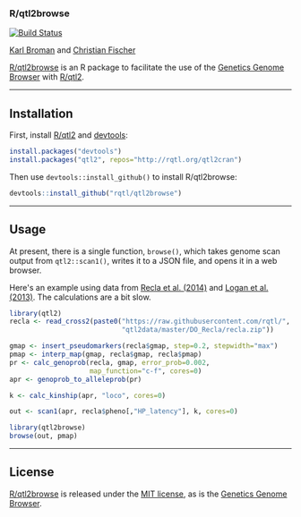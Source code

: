 ### R/qtl2browse

[![Build Status](https://travis-ci.org/rqtl/qtl2browse.svg?branch=master)](https://travis-ci.org/rqtl/qtl2browse)

[Karl Broman](https://kbroman.org) and [Christian Fischer](https://github.com/chfi)

[R/qtl2browse](https://github.com/kbroman/qtl2browse) is an R package
to facilitate the use of the [Genetics Genome
Browser](https://github.com/chfi/purescript-genetics-browser) with
[R/qtl2](https://kbroman.org/qtl2).

---

## Installation

First, install [R/qtl2](https://kbroman.org/qtl2) and
[devtools](https://github.com/r-lib/devtools):

```r
install.packages("devtools")
install.packages("qtl2", repos="http://rqtl.org/qtl2cran")
```

Then use `devtools::install_github()` to install R/qtl2browse:

```r
devtools::install_github("rqtl/qtl2browse")
```

---

## Usage

At present, there is a single function, `browse()`, which takes
genome scan output from `qtl2::scan1()`, writes it to a JSON file, and
opens it in a web browser.

Here's an example using data from [Recla et al.
(2014)](https://www.ncbi.nlm.nih.gov/pubmed/24700285) and [Logan et
al. (2013)](https://www.ncbi.nlm.nih.gov/pubmed/23433259). The
calculations are a bit slow.

```r
library(qtl2)
recla <- read_cross2(paste0("https://raw.githubusercontent.com/rqtl/",
                            "qtl2data/master/DO_Recla/recla.zip"))

gmap <- insert_pseudomarkers(recla$gmap, step=0.2, stepwidth="max")
pmap <- interp_map(gmap, recla$gmap, recla$pmap)
pr <- calc_genoprob(recla, gmap, error_prob=0.002,
                    map_function="c-f", cores=0)
apr <- genoprob_to_alleleprob(pr)

k <- calc_kinship(apr, "loco", cores=0)

out <- scan1(apr, recla$pheno[,"HP_latency"], k, cores=0)

library(qtl2browse)
browse(out, pmap)
```

---

## License

[R/qtl2browse](https://github.com/kbroman/qtl2browse) is released
under the [MIT license](LICENSE.md), as is the [Genetics Genome
Browser](https://github.com/chfi/purescript-genetics-browser).
